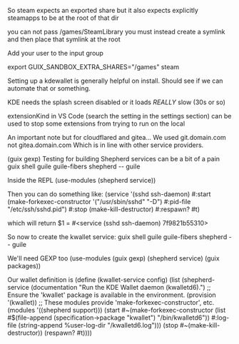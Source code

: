 So steam expects an exported share
but it also expects explicitly steamapps to be at the root of that dir

you can not pass /games/SteamLibrary
you must instead create a symlink and then place that symlink at the root




Add your user to the input group






export GUIX_SANDBOX_EXTRA_SHARES="/games" 
steam

Setting up a kdewallet is generally helpful on install. Should see if we can automate that or something.



KDE needs the splash screen disabled or it loads *REALLY* slow (30s or so)


extensionKind in VS Code (search the setting in the settings section) can be used to stop some extensions from trying to run on the local

An important note but for cloudflared and gitea...
We used git.domain.com not gitea.domain.com
Which is in line with other service providers.


(guix gexp)
Testing for building Shepherd services can be a bit of a pain
guix shell guile guile-fibers shepherd -- guile

Inside the REPL
(use-modules (shepherd service))

Then you can do something like:
(service '(sshd ssh-daemon)
         #:start (make-forkexec-constructor '("/usr/sbin/sshd" "-D") #:pid-file "/etc/ssh/sshd.pid")
         #:stop (make-kill-destructor)
         #:respawn? #t)

which will return
$1 = #<service (sshd ssh-daemon) 7f9821b55310>



So now to create the kwallet service:
guix shell guile guile-fibers shepherd -- guile

We'll need GEXP too
(use-modules (guix gexp) (shepherd service) (guix packages))

Our wallet definition is
(define (kwallet-service config)
  (list
   (shepherd-service
    (documentation "Run the KDE Wallet daemon (kwalletd6).")
    ;; Ensure the 'kwallet' package is available in the environment.
    (provision '(kwallet))
    ;; These modules provide 'make-forkexec-constructor', etc.
    (modules '((shepherd support)))
    (start #~(make-forkexec-constructor
              (list #$(file-append (specification->package "kwallet")
                                 "/bin/kwalletd6"))
              #:log-file (string-append %user-log-dir "/kwalletd6.log")))
    (stop #~(make-kill-destructor))
    (respawn? #t))))